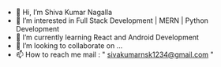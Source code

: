- 👋 Hi, I’m Shiva Kumar Nagalla
- 👀 I’m interested in Full Stack Development | MERN | Python Development
- 🌱 I’m currently learning React and Android Development
- 💞️ I’m looking to collaborate on ...
- 📫 How to reach me mail : " sivakumarnsk1234@gmail.com "


<!---
Shiva-kumar-n/Shiva-kumar-n is a ✨ special ✨ repository because its `README.md` (this file) appears on your GitHub profile.
You can click the Preview link to take a look at your changes.
--->

